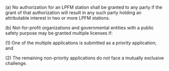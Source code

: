 (a) No authorization for an LPFM station shall be granted to any party if the grant of that authorization will result in any such party holding an attributable interest in two or more LPFM stations.

(b) Not-for-profit organizations and governmental entities with a public safety purpose may be granted multiple licenses if:

(1) One of the multiple applications is submitted as a priority application; and

(2) The remaining non-priority applications do not face a mutually exclusive challenge.


